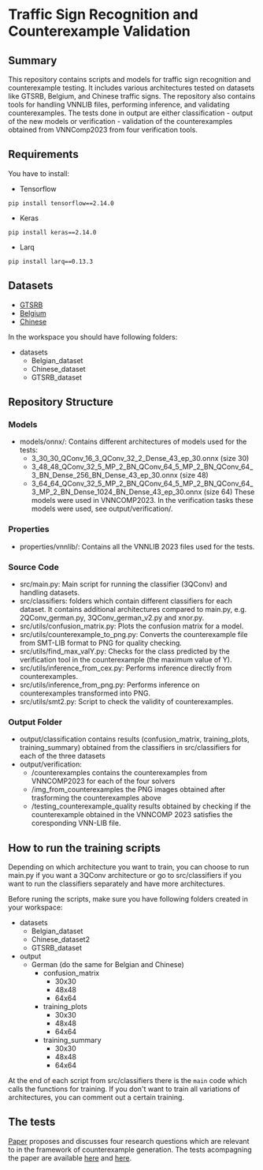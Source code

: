 # Traffic Sign Recognition and Counterexample Validation

## Summary
This repository contains scripts and models for traffic sign recognition and counterexample testing. It includes various architectures tested on datasets like GTSRB, Belgium, and Chinese traffic signs. The repository also contains tools for handling VNNLIB files, performing inference, and validating counterexamples. The tests done in output are either classification - output of the new models or verification - validation of the counterexamples obtained from VNNComp2023 from four verification tools.



## Requirements
You have to install:
- Tensorflow
```
pip install tensorflow==2.14.0
```
- Keras
```
pip install keras==2.14.0
```
- Larq
```
pip install larq==0.13.3
```


## Datasets
- [GTSRB](https://www.kaggle.com/datasets/meowmeowmeowmeowmeow/gtsrb-german-traffic-sign?datasetId=82373&language=Python)
- [Belgium](https://www.kaggle.com/datasets/shazaelmorsh/trafficsigns)
- [Chinese](https://www.kaggle.com/datasets/dmitryyemelyanov/chinese-traffic-signs)


In the workspace you should have following folders:
- datasets
  - Belgian_dataset
  - Chinese_dataset
  - GTSRB_dataset


## Repository Structure

### Models
  - models/onnx/: Contains different architectures of models used for the tests:
      - 3_30_30_QConv_16_3_QConv_32_2_Dense_43_ep_30.onnx (size 30)
      - 3_48_48_QConv_32_5_MP_2_BN_QConv_64_5_MP_2_BN_QConv_64_3_BN_Dense_256_BN_Dense_43_ep_30.onnx (size 48)
      - 3_64_64_QConv_32_5_MP_2_BN_QConv_64_5_MP_2_BN_QConv_64_3_MP_2_BN_Dense_1024_BN_Dense_43_ep_30.onnx (size 64)
These models were used in VNNCOMP2023. In the verification tasks these models were used, see output/verification/.

### Properties
  - properties/vnnlib/: Contains all the VNNLIB 2023 files used for the tests.

### Source Code
  - src/main.py: Main script for running the classifier (3QConv) and handling datasets.
  - src/classifiers: folders which contain different classifiers for each dataset. It contains additional architectures compared to main.py, e.g. 2QConv_german.py, 3QConv_german_v2.py and xnor.py.
  - src/utils/confusion_matrix.py: Plots the confusion matrix for a model.
  - src/utils/counterexample_to_png.py: Converts the counterexample file from SMT-LIB format to PNG for quality checking.
  - src/utils/find_max_valY.py: Checks for the class predicted by the verification tool in the counterexample (the maximum value of Y).
  - src/utils/inference_from_cex.py: Performs inference directly from counterexamples.
  - src/utils/inference_from_png.py: Performs inference on counterexamples transformed into PNG.
  - src/utils/smt2.py: Script to check the validity of counterexamples.

### Output Folder
  - output/classification contains results (confusion_matrix, training_plots, training_summary) obtained from the classifiers in src/classifiers for each of the three datasets
  - output/verification:
    - /counterexamples contains the counterexamples from VNNCOMP2023 for each of the four solvers
    - /img_from_counterexamples the PNG images obtained after trasforming the counterexamples above
    - /testing_counterexample_quality results obtained by checking if the counterexample obtained in the VNNCOMP 2023 satisfies the coresponding VNN-LIB file.


## How to run the training scripts
Depending on which architecture you want to train, you can choose to run main.py if you want a 3QConv architecture or go to src/classifiers if you want to run the classifiers separately and have more architectures.

Before runing the scripts, make sure you have following folders created in your workspace:
- datasets
  - Belgian_dataset
  - Chinese_dataset2
  - GTSRB_dataset
- output
  - German (do the same for Belgian and Chinese)
    - confusion_matrix
      - 30x30
      - 48x48
      - 64x64
    - training_plots
      - 30x30
      - 48x48
      - 64x64
    - training_summary
      - 30x30
      - 48x48
      - 64x64


At the end of each script from src/classifiers there is the `main` code which calls the functions for training. If you don't want to train all variations of architectures, you can comment out a certain training.


## The tests
[Paper](https://drive.google.com/file/d/1D9_JMs3gQe8DeMS_5T944SgiL3GFe0s4/view?usp=drive_link) proposes and discusses four research questions which are relevant to in the framework of counterexample generation. The tests acompagning the paper are available 
[here](https://docs.google.com/spreadsheets/d/1Xd-27N0P-cWXvk6QhlAgW6nDSljaf5fLwNIL7iop8b4/edit?gid=1394756858#gid=1394756858) and 
[here](https://docs.google.com/spreadsheets/d/12swctGJxLPE8NbQtt9qEsXNGitUYxAWSlT3u49DR4a8/edit?gid=1381765813#gid=1381765813).
